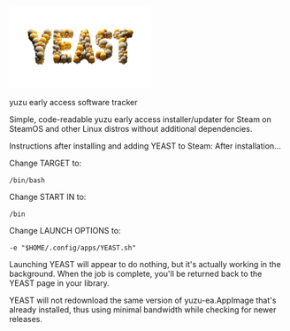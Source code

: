 <img src="https://raw.githubusercontent.com/styromaniac/YEAST/main/YEAST-hero.png" width="256">

yuzu early access software tracker

Simple, code-readable yuzu early access installer/updater for Steam on SteamOS and other Linux distros without additional dependencies.

Instructions after installing and adding YEAST to Steam:
After installation...

Change TARGET to:
```
/bin/bash
```
Change START IN to:
```
/bin
```
Change LAUNCH OPTIONS to:
```
-e "$HOME/.config/apps/YEAST.sh"
```
Launching YEAST will appear to do nothing, but it's actually working in the background. When the job is complete, you'll be returned back to the YEAST page in your library.

YEAST will not redownload the same version of yuzu-ea.AppImage that's already installed, thus using minimal bandwidth while checking for newer releases.
